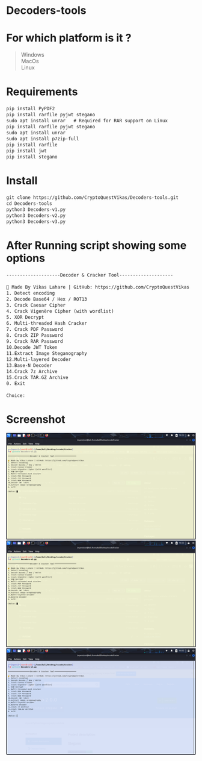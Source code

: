 # Decoders-tools

# For which platform is it ?
> Windows </br>
> MacOs </br>
> Linux

# Requirements

```
pip install PyPDF2
pip install rarfile pyjwt stegano
sudo apt install unrar   # Required for RAR support on Linux
pip install rarfile pyjwt stegano
sudo apt install unrar
sudo apt install p7zip-full
pip install rarfile
pip install jwt
pip install stegano
```
# Install 
```
git clone https://github.com/CryptoQuestVikas/Decoders-tools.git
cd Decoders-tools
python3 Decoders-v1.py
python3 Decoders-v2.py
python3 Decoders-v3.py
```
# After Running script showing some options
```
--------------------Decoder & Cracker Tool--------------------

🔐 Made By Vikas Lahare | GitHub: https://github.com/CryptoQuestVikas
1. Detect encoding
2. Decode Base64 / Hex / ROT13
3. Crack Caesar Cipher
4. Crack Vigenère Cipher (with wordlist)
5. XOR Decrypt
6. Multi-threaded Hash Cracker
7. Crack PDF Password
8. Crack ZIP Password
9. Crack RAR Password
10.Decode JWT Token
11.Extract Image Steganography
12.Multi-layered Decoder
13.Base-N Decoder
14.Crack 7z Archive
15.Crack TAR.GZ Archive
0. Exit

Choice: 
```
# Screenshot
![](img/1.png)
![](img/2.png)
![](img/3.png)
